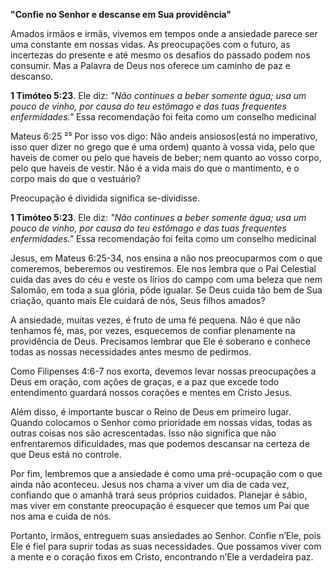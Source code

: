 **"Confie no Senhor e descanse em Sua providência"**

Amados irmãos e irmãs, vivemos em tempos onde a ansiedade parece ser uma constante em nossas vidas. As preocupações com o futuro, as incertezas do presente e até mesmo os desafios do passado podem nos consumir. Mas a Palavra de Deus nos oferece um caminho de paz e descanso.


**1 Timóteo 5:23**. Ele diz: _"Não continues a beber somente água; usa um pouco de vinho, por causa do teu estômago e das tuas frequentes enfermidades."_ Essa recomendação foi feita como um conselho medicinal

Mateus 6:25
²⁵ Por isso vos digo: Não andeis ansiosos(está no imperativo, isso quer dizer no grego que é uma ordem)  quanto à vossa vida, pelo que haveis de comer ou pelo que haveis de beber; nem quanto ao vosso corpo, pelo que haveis de vestir. Não é a vida mais do que o mantimento, e o corpo mais do que o vestuário? 

Preocupação  é dividida significa se-dividisse.



**1 Timóteo 5:23**. Ele diz: _"Não continues a beber somente água; usa um pouco de vinho, por causa do teu estômago e das tuas frequentes enfermidades."_ Essa recomendação foi feita como um conselho medicinal

Jesus, em Mateus 6:25-34, nos ensina a não nos preocuparmos com o que comeremos, beberemos ou vestiremos. Ele nos lembra que o Pai Celestial cuida das aves do céu e veste os lírios do campo com uma beleza que nem Salomão, em toda a sua glória, pôde igualar. Se Deus cuida tão bem de Sua criação, quanto mais Ele cuidará de nós, Seus filhos amados?

A ansiedade, muitas vezes, é fruto de uma fé pequena. Não é que não tenhamos fé, mas, por vezes, esquecemos de confiar plenamente na providência de Deus. Precisamos lembrar que Ele é soberano e conhece todas as nossas necessidades antes mesmo de pedirmos. 

Como Filipenses 4:6-7 nos exorta, devemos levar nossas preocupações a Deus em oração, com ações de graças, e a paz que excede todo entendimento guardará nossos corações e mentes em Cristo Jesus.

Além disso, é importante buscar o Reino de Deus em primeiro lugar. Quando colocamos o Senhor como prioridade em nossas vidas, todas as outras coisas nos são acrescentadas. Isso não significa que não enfrentaremos dificuldades, mas que podemos descansar na certeza de que Deus está no controle.

Por fim, lembremos que a ansiedade é como uma pré-ocupação com o que ainda não aconteceu. Jesus nos chama a viver um dia de cada vez, confiando que o amanhã trará seus próprios cuidados. Planejar é sábio, mas viver em constante preocupação é esquecer que temos um Pai que nos ama e cuida de nós.

Portanto, irmãos, entreguem suas ansiedades ao Senhor. Confie n’Ele, pois Ele é fiel para suprir todas as suas necessidades. Que possamos viver com a mente e o coração fixos em Cristo, encontrando n’Ele a verdadeira paz.